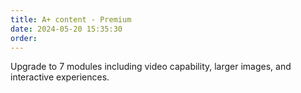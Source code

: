 ```yaml
---
title: A+ content - Premium
date: 2024-05-20 15:35:30
order:
---
```


Upgrade to 7 modules including video capability, larger images, and interactive experiences.
